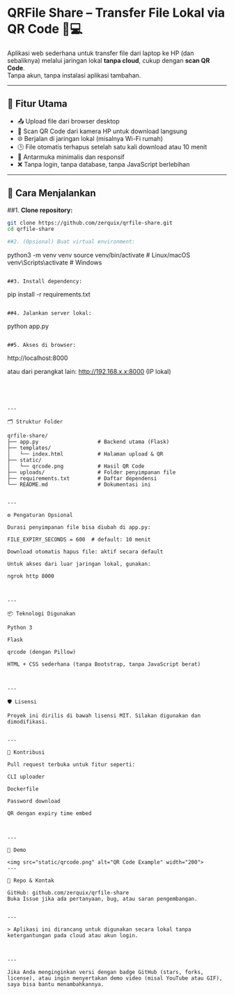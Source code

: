 # QRFile Share – Transfer File Lokal via QR Code 📱💻

Aplikasi web sederhana untuk transfer file dari laptop ke HP (dan sebaliknya) melalui jaringan lokal **tanpa cloud**, cukup dengan **scan QR Code**.  
Tanpa akun, tanpa instalasi aplikasi tambahan.

---

## 🔧 Fitur Utama

- 📤 Upload file dari browser desktop
- 📱 Scan QR Code dari kamera HP untuk download langsung
- 🌐 Berjalan di jaringan lokal (misalnya Wi-Fi rumah)
- 🕒 File otomatis terhapus setelah satu kali download atau 10 menit
- 🧱 Antarmuka minimalis dan responsif
- ❌ Tanpa login, tanpa database, tanpa JavaScript berlebihan

---

## 🚀 Cara Menjalankan

##1. **Clone repository:**
   ```bash
   git clone https://github.com/zerquix/qrfile-share.git
   cd qrfile-share

##2. (Opsional) Buat virtual environment:
```
python3 -m venv venv
source venv/bin/activate  # Linux/macOS
venv\Scripts\activate     # Windows
```

##3. Install dependency:
```
pip install -r requirements.txt
```

##4. Jalankan server lokal:
```
python app.py
```

##5. Akses di browser:
```
http://localhost:8000

atau dari perangkat lain: http://192.168.x.x:8000 (IP lokal)
```




---

🗂️ Struktur Folder

qrfile-share/
├── app.py                   # Backend utama (Flask)
├── templates/
│   └── index.html           # Halaman upload & QR
├── static/
│   └── qrcode.png           # Hasil QR Code
├── uploads/                 # Folder penyimpanan file
├── requirements.txt         # Daftar dependensi
└── README.md                # Dokumentasi ini


---

⚙️ Pengaturan Opsional

Durasi penyimpanan file bisa diubah di app.py:

FILE_EXPIRY_SECONDS = 600  # default: 10 menit

Download otomatis hapus file: aktif secara default

Untuk akses dari luar jaringan lokal, gunakan:

ngrok http 8000



---

📦 Teknologi Digunakan

Python 3

Flask

qrcode (dengan Pillow)

HTML + CSS sederhana (tanpa Bootstrap, tanpa JavaScript berat)



---

🛡️ Lisensi

Proyek ini dirilis di bawah lisensi MIT. Silakan digunakan dan dimodifikasi.


---

🤝 Kontribusi

Pull request terbuka untuk fitur seperti:

CLI uploader

Dockerfile

Password download

QR dengan expiry time embed



---

📸 Demo

<img src="static/qrcode.png" alt="QR Code Example" width="200">
---

🔗 Repo & Kontak

GitHub: github.com/zerquix/qrfile-share
Buka Issue jika ada pertanyaan, bug, atau saran pengembangan.


---

> Aplikasi ini dirancang untuk digunakan secara lokal tanpa ketergantungan pada cloud atau akun login.



---

Jika Anda menginginkan versi dengan badge GitHub (stars, forks, license), atau ingin menyertakan demo video (misal YouTube atau GIF), saya bisa bantu menambahkannya.


